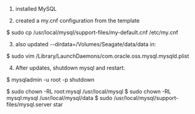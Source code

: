 1. installed MySQL

2. created a my.cnf configuration from the template

$ sudo cp /usr/local/mysql/support-files/my-default.cnf /etc/my.cnf

3. also updated --dirdata=/Volumes/Seagate/data/data in:

$ sudo vim /Library/LaunchDaemons/com.oracle.oss.mysql.mysqld.plist

4. After updates, shutdown mysql and restart:

$ mysqladmin -u root -p shutdown

$ sudo chown -RL root:mysql /usr/local/mysql
$ sudo chown -RL mysql:mysql /usr/local/mysql/data
$ sudo /usr/local/mysql/support-files/mysql.server star
